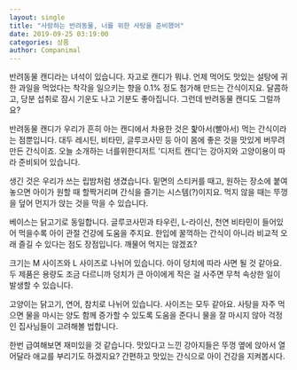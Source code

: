 ```yaml
---
layout: single
title: "사랑하는 반려동물, 너를 위한 사탕을 준비했어"
date: 2019-09-25 03:19:00
categories: 상품
author: Companimal
---
```


반려동물 캔디라는 녀석이 있습니다. 자고로 캔디가 뭐냐. 언제 먹어도 맛있는 설탕에 귀한 과일을 먹었다는 착각을 일으키는 향을 0.1% 정도 첨가해 만드는 간식이지요. 달콤하고, 당분 섭취로 잠시 기운도 나고 기분도 좋아집니다. 그런데 반려동물 캔디도 그럴까요?

반려동물 캔디가 우리가 흔히 아는 캔디에서 차용한 것은 핥아서(빨아서) 먹는 간식이라는 점뿐입니다. 대두 레시틴, 비타민, 글루코사민 등 아이 몸에 좋은 것을 맛있게 버무려 만든 간식이죠. 오늘 소개하는 너를위한디저트 '디저트 캔디’는 강아지와 고양이용이 따라 준비되어 있습니다.

생긴 것은 우리가 쓰는 립밤처럼 생겼습니다. 밑면의 스티커를 때고, 원하는 장소에 붙여놓으면 아이가 원할 때 할짝거리며 간식을 즐기는 시스템(?)이지요. 먹지 않을 때는 뚜껑을 덮어 먼지가 앉는 것을 막을 수 있습니다.

베이스는 닭고기로 동일합니다. 글루코사민과 타우린, L-라이신, 천연 비타민이 들어있어 먹을수록 아이 관절 건강에 도움을 주지요. 한입에 꿀꺽하는 간식이 아니라 비교적 오래 즐길 수 있다는 점도 장점입니다. 깨물어 먹지는 않겠죠?

크기는 M 사이즈와 L 사이즈로 나뉘어 있습니다. 아이 덩치에 따라 사면 될 것 같아요. 두 제품은 용량도 조금 다르니까 덩치가 큰 아이에게 작은 걸 사주면 무척 속상한 일이 발생할 수 있습니다.

고양이는 닭고기, 연어, 참치로 나뉘어 있습니다. 사이즈는 모두 같아요. 사탕을 자주 먹으면 물을 마시는 양도 함께 증가할 수 있도록 도움을 준다니 물을 잘 마시지 않아 걱정인 집사님들이 고려해볼 법합니다.

한번 급여해보면 재미있을 것 같습니다. 맛있다고 느낀 강아지들은 뚜껑 옆에 앉아서 열어달라 애교를 부리기도 하겠지요? 간편하고 맛있는 간식으로 아이 건강을 지켜봅시다.

[](http://s.godo.kr/ectu)
